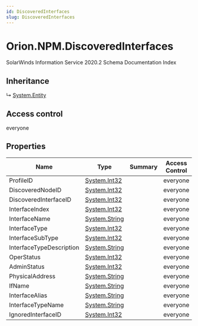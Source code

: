 ```yaml
---
id: DiscoveredInterfaces
slug: DiscoveredInterfaces
---
```


# Orion.NPM.DiscoveredInterfaces

SolarWinds Information Service 2020.2 Schema Documentation Index

## Inheritance

↳ [System.Entity](./../System/Entity)

## Access control

everyone

## Properties

| Name | Type | Summary | Access Control |
| ------ | ------ | ------ | ------ |
| ProfileID | [System.Int32](https://docs.microsoft.com/en-us/dotnet/api/system.int32) |  | everyone |
| DiscoveredNodeID | [System.Int32](https://docs.microsoft.com/en-us/dotnet/api/system.int32) |  | everyone |
| DiscoveredInterfaceID | [System.Int32](https://docs.microsoft.com/en-us/dotnet/api/system.int32) |  | everyone |
| InterfaceIndex | [System.Int32](https://docs.microsoft.com/en-us/dotnet/api/system.int32) |  | everyone |
| InterfaceName | [System.String](https://docs.microsoft.com/en-us/dotnet/api/system.string) |  | everyone |
| InterfaceType | [System.Int32](https://docs.microsoft.com/en-us/dotnet/api/system.int32) |  | everyone |
| InterfaceSubType | [System.Int32](https://docs.microsoft.com/en-us/dotnet/api/system.int32) |  | everyone |
| InterfaceTypeDescription | [System.String](https://docs.microsoft.com/en-us/dotnet/api/system.string) |  | everyone |
| OperStatus | [System.Int32](https://docs.microsoft.com/en-us/dotnet/api/system.int32) |  | everyone |
| AdminStatus | [System.Int32](https://docs.microsoft.com/en-us/dotnet/api/system.int32) |  | everyone |
| PhysicalAddress | [System.String](https://docs.microsoft.com/en-us/dotnet/api/system.string) |  | everyone |
| IfName | [System.String](https://docs.microsoft.com/en-us/dotnet/api/system.string) |  | everyone |
| InterfaceAlias | [System.String](https://docs.microsoft.com/en-us/dotnet/api/system.string) |  | everyone |
| InterfaceTypeName | [System.String](https://docs.microsoft.com/en-us/dotnet/api/system.string) |  | everyone |
| IgnoredInterfaceID | [System.Int32](https://docs.microsoft.com/en-us/dotnet/api/system.int32) |  | everyone |

